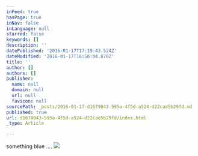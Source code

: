```yaml
---
inFeed: true
hasPage: true
inNav: false
inLanguage: null
starred: false
keywords: []
description: ''
datePublished: '2016-01-17T17:19:43.524Z'
dateModified: '2016-01-17T16:56:04.870Z'
title: ''
author: []
authors: []
publisher:
  name: null
  domain: null
  url: null
  favicon: null
sourcePath: _posts/2016-01-17-d1679043-595a-4f5d-a524-d22cae5b29fd.md
published: true
url: d1679043-595a-4f5d-a524-d22cae5b29fd/index.html
_type: Article

---
```

something blue ....
![](https://the-grid-user-content.s3-us-west-2.amazonaws.com/49e683c7-b68d-4384-a279-06bac2e986d1.jpg)